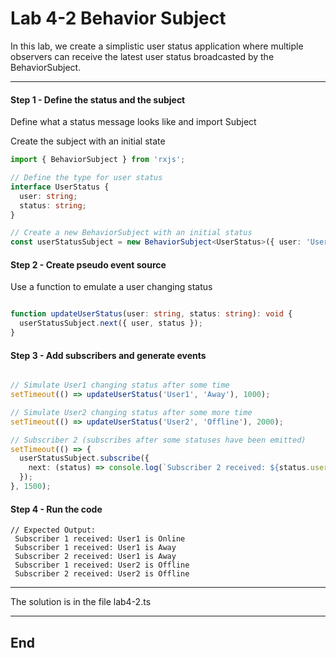 # Lab 4-2 Behavior Subject

In this lab, we create a simplistic user status application where multiple observers can receive the latest user status broadcasted by the BehaviorSubject.

---

#### Step 1 - Define the status and the subject

Define what a status message looks like and import Subject

Create the subject with an initial state

```typescript
import { BehaviorSubject } from 'rxjs';

// Define the type for user status
interface UserStatus {
  user: string;
  status: string;
}

// Create a new BehaviorSubject with an initial status
const userStatusSubject = new BehaviorSubject<UserStatus>({ user: 'User1', status: 'Online' });

```

#### Step 2 - Create pseudo event source

Use a function to emulate a user changing status

```typescript

function updateUserStatus(user: string, status: string): void {
  userStatusSubject.next({ user, status });
}
```

#### Step 3 - Add subscribers and generate events

```typescript

// Simulate User1 changing status after some time
setTimeout(() => updateUserStatus('User1', 'Away'), 1000);

// Simulate User2 changing status after some more time
setTimeout(() => updateUserStatus('User2', 'Offline'), 2000);

// Subscriber 2 (subscribes after some statuses have been emitted)
setTimeout(() => {
  userStatusSubject.subscribe({
    next: (status) => console.log(`Subscriber 2 received: ${status.user} is ${status.status}`)
  });
}, 1500);
```


#### Step 4 - Run the code

```console
// Expected Output:
 Subscriber 1 received: User1 is Online
 Subscriber 1 received: User1 is Away
 Subscriber 2 received: User1 is Away
 Subscriber 1 received: User2 is Offline
 Subscriber 2 received: User2 is Offline
```
---
 
The solution is in the file lab4-2.ts

---




## End